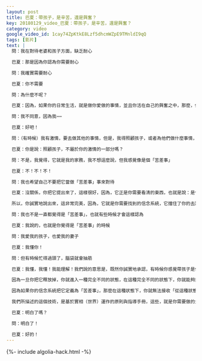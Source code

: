 ```yaml
---
layout: post
title: 巴夏：帶孩子，是辛苦，還是興奮？
key: 20180129_video_巴夏：帶孩子，是辛苦，還是興奮？
category: video
google_video_id: 1cay74ZpKtkE8Lzf5dhcmWZpE9TMnldI9qQ
tags: [影片]
text: |
  問：我在對待老婆和孩子方面，缺乏耐心

  巴夏：那是因為你認為你需要耐心

  問：我確實需要耐心

  巴夏：你不需要

  問：為什麼不呢？

  巴夏：因為，如果你的日常生活，就是做你愛做的事情，並且你活在自己的興奮之中，那麼，你會非常興奮地做著當前所做的事，以至於你根本不會急著要去其他地方，如果你不急著要去做其他事情，那你就不需要耐心

  問：我不同意，因為我⋯⋯

  巴夏：好吧！

  問：（有時候）我有激情，要去做其他的事情，但是，我得照顧孩子，或者為他們做什麼事情，所以⋯⋯

  巴夏：你是說：照顧孩子，不屬於你的激情的一部分嗎？

  問：不是，我覺得，它就是我的家務，我不想這麼說，但我感覺像是個「苦差事」

  巴夏：不！不！不！

  問：我也希望自己不要把它當做「苦差事」事來對待

  巴夏：沒關係，你把它提出來了，這樣很好，因為，它正是你需要看清的東西，也就是說：是什麼信念系統，導致你把照顧孩子變成一種「苦差事」。然而，很顯然，它可以是你的興奮的一部分，也肯定存在一種方式，讓你可以更喜悅地和孩子們互動，但是，你的定義擋住了你的去路，並且，製造出了這種「感覺像是苦差事」的親子關係。

  所以，你誠實地說出來，這非常完美，因為，它就是你需要找到的信念系統，它擋住了你的去路，讓你感覺不耐煩。因為，你把它定義成一件「苦差事」，它不是，也不需要是。你需要找到一種方式，讓自己將其定義為「不是苦差事」，但你需要做的第一件事，就是找到讓你產生「苦差事」這種感覺的定義。

  問：我也不是一直都覺得是「苦差事」，也就有些時候才會這樣認為

  巴夏：我說的，也就是你覺得是「苦差事」的時候

  問：我愛我的孩子，也愛我的妻子

  巴夏：我懂你！

  問：但有時候忙得過頭了，腦袋就會抽筋

  巴夏：我懂，我懂！我能理解！我們說的意思是，既然你誠實地承認，有時候你感覺帶孩子是件苦差事，那麼，那個導致你產生這種感覺的定義，你得找到它，就是你的職責，也是你對自己和孩子負責任的表現。

  因為一旦你把它釋放掉，你就進入一種完全不同的狀態，在這種完全不同的狀態下，你就能夠接收到啟示，你就能夠接收到「想像力」帶給你的「點子」，這些點子可以促使你們的關係，更經常地處於是開心愉悅的狀態。

  因為如果你的信念系統把它定義為「苦差事」，那麼在這種狀態下，你就無法接收「從這種狀態跳出」的啟示，首先，你得跳出這種狀態。因此，你必須找到這個信念系統，認定出來，將其釋放掉，看清它是什麼，看明白它是多麼的「荒謬」，看到它是多麼的「百無一用」，一旦你真正地將其釋放掉，那你就會進入不同的狀態，你可能突然之間接收到啟示，讓你去做些可以讓你們繼續、且更加喜悅地相處的事情就這麼簡單！

  我們所描述的這個技術，是基於實相（世界）運作的原則與指導手冊，這些，就是你需要做的全部，也就是按照指導手冊，一步步執行，找到讓你感覺「帶孩子是苦差事」的負面信念，將其釋放掉，然後，你就會受到啟發，去做可以讓你們更開心的事情，就這麼簡單！這只是物理現象罷了

  巴夏：明白了嗎？

  問：明白了！

  巴夏：好的！
---
```


{%- include algolia-hack.html -%}
